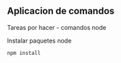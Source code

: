 ## Aplicacion de comandos

Tareas por hacer - comandos node

Instalar paquetes node

```
npm install

```